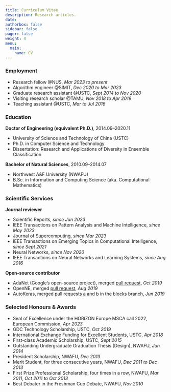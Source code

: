 ```yaml
---
title: Curriculum Vitae
description: Research articles.
date: 
authorbox: false
sidebar: false
pager: false
weight: 4
menu:
  main:
    name: CV
---
```



<!--more-->


### Employment

- Research fellow @NUS, *Mar 2023 to present*
- Algorithm engineer @SIMIT, *Dec 2020 to Mar 2023*
- Graduate research assistant @USTC, *Sept 2014 to Nov 2020*
- Visiting research scholar @TAMU, *Nov 2018 to Apr 2019*
- Teaching assistant @USTC, *Mar to Jul 2016*

<!--
### Professional Experiences

**Research experience in academia**
- Graduate research assistant, USTC, *Sept 2014 to Nov 2020*
- Visiting research scholar, TAMU, *Nov 2018 to Apr 2019*

**Teaching and supervision**
- Teaching assistant, USTC, *Mar to Jul 2016*

**Experience/internships in the industry**
- Algorithm engineer, SIMIT, *Dec 2020 to present*
-->

<!--
- Intern, TENCENT, *Dec 2019 to Mar 2020*
- NLP algorithm engineer intern, RICH AI, *Aug to Oct 2019*
- Image algorithm engineer intern, RICH AI, *Aug 2018*
-->


### Education

**Doctor of Engineering (equivalent Ph.D.)**, 2014.09–2020.11
- University of Science and Technology of China (USTC)
- Ph.D. in Computer Science and Technology
- Dissertation: Research and Applications of Diversity in Ensemble Classification

**Bachelor of Natural Sciences**, 2010.09–2014.07
- Northwest A&F University (NWAFU)
- B.Sc. in Information and Computing Science (aka. Computational Mathematics)


### Scientific Services

**Journal reviewer**
- Scientific Reports, *since Jun 2023*
- IEEE Transactions on Pattern Analysis and Machine Intelligence, *since May 2023*
- Journal of Supercomputing, *since Mar 2023*
- IEEE Transactions on Emerging Topics in Computational Intelligence, *since Sept 2021*
- Neural Networks, *since Nov 2020*
- IEEE Transactions on Neural Networks and Learning Systems, *since Aug 2016*

**Open-source contributor**
- AdaNet (Google’s open-source project), merged [pull request](https://github.com/tensorflow/adanet/pull/133), *Oct 2019*
- OpenNE, merged [pull request](https://github.com/thunlp/OpenNE/pull/81), *Aug 2019*
- AutoKeras, merged pull requests [a](https://github.com/keras-team/autokeras/pull/656) and [b](https://github.com/keras-team/autokeras/pull/666) in the blocks branch, *Jun 2019*


### Selected Honours & Awards

- Seal of Excellence under the HORIZON Europe MSCA call 2022, European Commission, *Apr 2023*
- GDC Technology Scholarship, USTC, *Oct 2019*
- International Exchange Funding for Excellent Students, USTC, *Apr 2018*
- First-class Academic Scholarship, USTC, *Sept 2015*
- Outstanding Undergraduate Graduation Thesis (Design), NWAFU, *Jun 2014*
- President Scholarship, NWAFU, *Dec 2013*
- Merit Student, for three consecutive years, NWAFU, *Dec 2011 to Dec 2013*
- First Prize Professional Scholarship, four times in a row, NWAFU, *Mar 2011, Oct 2011 to Oct 2013*
- Best Debater in the Freshman Cup Debate, NWAFU, *Nov 2010*

<!--
- Second-class Academic Scholarship, USTC, *Sept 2014, Sept 2016 to Sept 2018*
- Seal of Excellence under the HORIZON MSCA Postdoctoral Fellowships call 2022, European Commission, *Apr 2023*
- Excellence Award of the Undergraduate Innovation Forum and Finding Presentation, NWAFU, *Jan 2013*
-->

